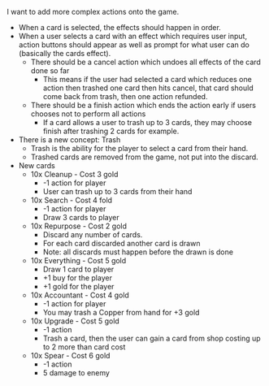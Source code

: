I want to add more complex actions onto the game.

- When a card is selected, the effects should happen in order.
- When a user selects a card with an effect which requires user input, action buttons should appear as well as prompt for what user can do (basically the cards effect).
  - There should be a cancel action which undoes all effects of the card done so far
     - This means if the user had selected a card which reduces one action then trashed one card then hits cancel, that card should come back from trash, then one action refunded.
  - There should be a finish action which ends the action early if users chooses not to perform all actions
     - If a card allows a user to trash up to 3 cards, they may choose finish after trashing 2 cards for example.
- There is a new concept: Trash
  - Trash is the ability for the player to select a card from their hand.
  - Trashed cards are removed from the game, not put into the discard.
- New cards
  - 10x Cleanup - Cost 3 gold
    - -1 action for player
    - User can trash up to 3 cards from their hand
  - 10x Search - Cost 4 fold
    - -1 action for player
    - Draw 3 cards to player
  - 10x Repurpose - Cost 2 gold
    - Discard any number of cards.
    - For each card discarded another card is drawn
    - Note: all discards must happen before the drawn is done
  - 10x Everything - Cost 5 gold
    - Draw 1 card to player
    - +1 buy for the player
    - +1 gold for the player
  - 10x Accountant - Cost 4 gold
    - -1 action for player
    - You may trash a Copper from hand for +3 gold
  - 10x Upgrade - Cost 5 gold
    - -1 action
    - Trash a card, then the user can gain a card from shop costing up to 2 more than card cost
  - 10x Spear - Cost 6 gold
    - -1 action
    - 5 damage to enemy